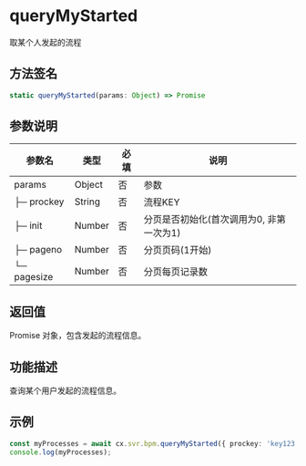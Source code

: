 # queryMyStarted

取某个人发起的流程

## 方法签名
```typescript
static queryMyStarted(params: Object) => Promise
```

## 参数说明
| 参数名 | 类型 | 必填 | 说明 |
|--------|------|------|------|
| params | Object | 否 | 参数 |
| ├─ prockey | String | 否 | 流程KEY |
| ├─ init | Number | 否 | 分页是否初始化(首次调用为0, 非第一次为1) |
| ├─ pageno | Number | 否 | 分页页码(1开始) |
| └─ pagesize | Number | 否 | 分页每页记录数 |

## 返回值
Promise 对象，包含发起的流程信息。

## 功能描述
查询某个用户发起的流程信息。

## 示例
```typescript
const myProcesses = await cx.svr.bpm.queryMyStarted({ prockey: 'key123', pageno: 1 });
console.log(myProcesses);
``` 